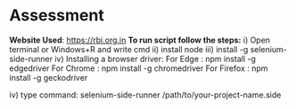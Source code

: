 # Assessment

**Website Used**: https://rbi.org.in
**To run script follow the steps:** 
i)  Open terminal or Windows+R and write cmd
ii) install node
iii) install -g selenium-side-runner
iv) Installing a browser driver:  For Edge    :  npm install -g edgedriver
                                  For Chrome  :  npm install -g chromedriver
                                  For Firefox :  npm install -g geckodriver
                                  
iv) type command: selenium-side-runner /path/to/your-project-name.side
                                
